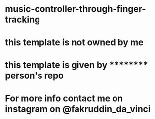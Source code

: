 # music-controller-through-finger-tracking 
# this template is not owned by me 
# this template is given by ******** person's repo
# For more info contact me on instagram on @fakruddin_da_vinci
